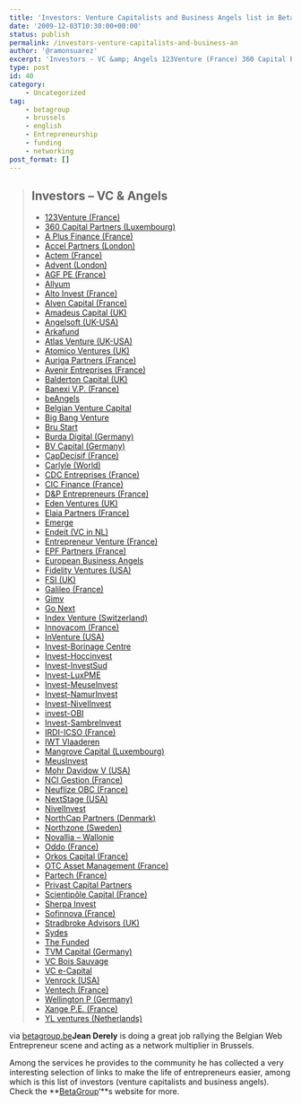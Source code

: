 ```yaml
---
title: 'Investors: Venture Capitalists and Business Angels list in BetaGroup'
date: '2009-12-03T10:30:00+00:00'
status: publish
permalink: /investors-venture-capitalists-and-business-an
author: '@ramonsuarez'
excerpt: 'Investors - VC &amp; Angels 123Venture (France) 360 Capital Partners (Luxembourg) A Plus Finance (France) Accel Partners (London) Actem (France) Advent (London) AGF PE (France) Allyum Alto Invest (France) Alven Capital (France) Amadeus Capital (UK) An...'
type: post
id: 40
category:
    - Uncategorized
tag:
    - betagroup
    - brussels
    - english
    - Entrepreneurship
    - funding
    - networking
post_format: []
---
```

> ## Investors – VC &amp; Angels
> 
> - [123Venture (France)](http://www.123venture.com)
> - [360 Capital Partners (Luxembourg)](http://www.360capitalpartners.com)
> - [A Plus Finance (France)](http://www.aplusfinance.com/)
> - [Accel Partners (London)](http://www.accel.com/)
> - [Actem (France)](http://www.actem-partners.com)
> - [Advent (London)](http://www.adventventures.com)
> - [AGF PE (France)](http://www.agfpe.com)
> - [Allyum](http://www.allyum.com "Allyum")
> - [Alto Invest (France)](http://www.altoinvest.fr/)
> - [Alven Capital (France)](http://www.alvencapital.com/ "Alven Capital (France)")
> - [Amadeus Capital (UK)](http://www.amadeuscapital.com/about.php)
> - [Angelsoft (UK-USA)](http://angelsoft.net/ "Angelsoft")
> - [Arkafund](http://www.arkafund.be/ "Arkafund")
> - [Atlas Venture (UK-USA)](http://www.atlasventure.com "Atlas Venture")
> - [Atomico Ventures (UK)](http://www.atomicoventures.com)
> - [Auriga Partners (France)](http://www.aurigapartners.com/)
> - [Avenir Entreprises (France)](http://www.avenir-entreprises.fr/)
> - [Balderton Capital (UK)](http://www.balderton.com)
> - [Banexi V.P. (France)](http://www.banexiventures.com/)
> - [beAngels](http://www.beangels.be/ "beAngels")
> - [Belgian Venture Capital](http://www.bva.be/fb111mggc622gkw1szu149.aspx "Belgian Venture Capital")
> - [Big Bang Venture](http://www.bbv.be/en/faq.html "Big Bang Venture")
> - [Bru Start](http://www.srib.be/index.php?lang=%3C?=%20%24_REQUEST%27lang%27?%3E "Bru Start")
> - [Burda Digital (Germany)](http://ventures.burdadigital.de/ "Burda Digital (Germany)")
> - [BV Capital (Germany)](http://www.bvcapital.com/)
> - [CapDecisif (France)](http://www.capdecisif.com/)
> - [Carlyle (World)](http://www.carlyle.com)
> - [CDC Entreprises (France)](http://www.cdcentreprises.fr/)
> - [CIC Finance (France)](http://www.cicfinance.com)
> - [D&amp;P Entrepreneurs (France)](http://www.dp-finance.fr)
> - [Eden Ventures (UK)](http://www.edenventures.co.uk "Eden Ventures (UK)")
> - [Elaia Partners (France)](http://www.elaia.com)
> - [Emerge](http://www.emerge.be/ "Emerge")
> - [Endeit (VC in NL)](http://www.endeit.nl "Endeit (VC in NL)")
> - [Entrepreneur Venture (France)](http://www.entrepreneurventure.com/)
> - [EPF Partners (France)](http://www.epf-partners.com/)
> - [European Business Angels](http://www.eban.org/ "European Business Angels")
> - [Fidelity Ventures (USA)](http://www.fidelityventures.com "Fidelity Ventures (USA)")
> - [FSI (UK)](http://www.fsicapital.com/)
> - [Galileo (France)](http://www.galileo.fr)
> - [Gimv](http://www.gimv.com/ "Gimv")
> - [Go Next](http://www.gonext.be/ "Go Next")
> - [Index Venture (Switzerland)](http://www.indexventures.com)
> - [Innovacom (France)](http://www.innovacom.com/)
> - [InVenture (USA)](http://www.ingroup.com/)
> - [Invest-Borinage Centre](http://www.imbc.be/)
> - [Invest-Hoccinvest](http://www.hoccinvest.be/)
> - [Invest-InvestSud](http://www.capitaletcroissance.be)
> - [Invest-LuxPME](http://www.luxpme.be)
> - [Invest-MeuseInvest](http://www.meuseinvest.be)
> - [Invest-NamurInvest](http://www.namurinvest.be)
> - [Invest-NivelInvest](http://www.nivelinvest.be/)
> - [invest-OBI](http://www.obi.be)
> - [Invest-SambreInvest](http://www.sambreinvest.be)
> - [IRDI-ICSO (France)](http://www.icso.fr/)
> - [IWT Vlaaderen](http://www.iwt.be/ "IWT Vlaaderen")
> - [Mangrove Capital (Luxembourg)](http://www.mangrove-vc.com/)
> - [MeusInvest](http://www.meusinvest.be "MeusInvest")
> - [Mohr Davidow V (USA)](http://www.mdv.com/)
> - [NCI Gestion (France)](http://www.ncigestion.com/)
> - [Neuflize OBC (France)](http://www.abnamroprivatebanking.com/fr/neuflizeobc#neuflizeobc)
> - [NextStage (USA)](http://www.nextstagecapital.com/)
> - [NivelInvest](http://www.nivelinvest.be/ "NivelInvest")
> - [NorthCap Partners (Denmark)](http://www.northcappartners.com "NorthCap Partners (Denmark)")
> - [Northzone (Sweden)](http://www.northzone.com/)
> - [Novallia – Wallonie](http://www.novallia.be/fr/index.html)
> - [Oddo (France)](http://www.oddoam.fr/)
> - [Orkos Capital (France)](http://www.orkoscapital.com/)
> - [OTC Asset Management (France)](http://www.otcam.com)
> - [Partech (France)](http://www.partechvc.com/)
> - [Privast Capital Partners](http://www.privast.com "Privast Capital Partners")
> - [Scientipôle Capital (France)](http://scientipolecapital.fr/)
> - [Sherpa Invest](http://www.sherpainvest.be/ "Sherpa Invest")
> - [Sofinnova (France)](http://www.sofinnova.fr/)
> - [Stradbroke Advisors (UK)](http://www.stradbrokeadvisors.com "Stradbroke Advisors")
> - [Sydes](http://www.sydes.be/ "Sydes")
> - [The Funded](http://www.thefunded.com "The Funded")
> - [TVM Capital (Germany)](http://www.tvm-capital.com "TVM Capital (Germany)")
> - [VC Bois Sauvage](http://www.bois-sauvage.be/ "VC Bois Sauvage")
> - [VC e-Capital](http://www.e-capital.be "VC e-Capital")
> - [Venrock (USA)](http://www.venrock.com/ "Venrock (USA)")
> - [Ventech (France)](http://www.ventech.fr)
> - [Wellington P (Germany)](http://www.wellington-partners.com)
> - [Xange P.E. (France)](http://www.xange.fr/)
> - [YL ventures (Netherlands)](http://ylventures.com/ "YL ventures")

via [betagroup.be](http://www.betagroup.be/)</div>**Jean Derely** is doing a great job rallying the Belgian Web Entrepreneur scene and acting as a network multiplier in Brussels.

Among the services he provides to the community he has collected a very interesting selection of links to make the life of entrepreneurs easier, among which is this list of investors (venture capitalists and business angels). Check the **[BetaGroup](http://www.betagroup.be)‘**s website for more.

</div>